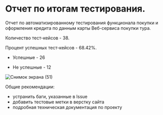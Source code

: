 # Отчет по итогам тестирования.

Отчет по автоматизированному тестирования функционала покупки и оформления кредита по данным карты Веб-сервиса покупки тура.

Количество тест-кейсов - 38.

Процент успешных тест-кейсов - 68.42%.
   
* Успешные - 26
    
* Не успешные - 12

![Снимок экрана (51)](https://github.com/andreykaratsupa/Diplom/assets/126274531/ccd12a33-04e6-44f4-a899-6bc2992afd28)


Общие рекомендации:

* устранить баги, указанные в Issue
* добавить тестовые метки в верстку сайта
* подробная техническая документация по проекту
